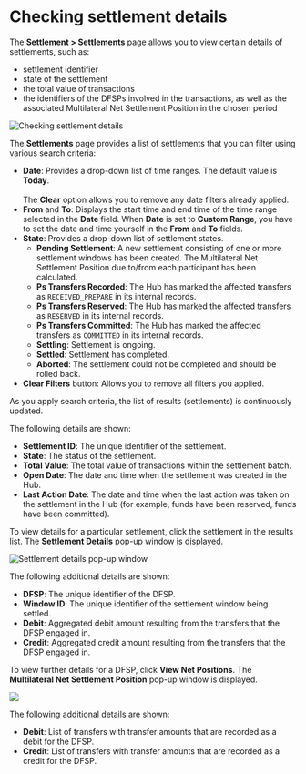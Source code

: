 # Checking settlement details

The **Settlement > Settlements** page allows you to view certain details of settlements, such as:

* settlement identifier
* state of the settlement
* the total value of transactions
* the identifiers of the DFSPs involved in the transactions, as well as the associated Multilateral Net Settlement Position in the chosen period

![Checking settlement details](/check_settlement_details.png)

The **Settlements** page provides a list of settlements that you can filter using various search criteria:

* **Date**: Provides a drop-down list of time ranges. The default value is **Today**. \
\
The **Clear** option allows you to remove any date filters already applied.
* **From** and **To**: Displays the start time and end time of the time range selected in the **Date** field. When **Date** is set to **Custom Range**, you have to set the date and time yourself in the **From** and **To** fields.
* **State**: Provides a drop-down list of settlement states.
    * **Pending Settlement**: A new settlement consisting of one or more settlement windows has been created. The Multilateral Net Settlement Position due to/from each participant has been calculated.
    * **Ps Transfers Recorded**: The Hub has marked the affected transfers as `RECEIVED_PREPARE` in its internal records.
    * **Ps Transfers Reserved**: The Hub has marked the affected transfers as `RESERVED` in its internal records.
    * **Ps Transfers Committed**: The Hub has marked the affected transfers as `COMMITTED` in its internal records.
    * **Settling**: Settlement is ongoing.
    * **Settled**: Settlement has completed.
    * **Aborted**: The settlement could not be completed and should be rolled back.
* **Clear Filters** button: Allows you to remove all filters you applied.

As you apply search criteria, the list of results (settlements) is continuously updated.

The following details are shown:

* **Settlement ID**: The unique identifier of the settlement.
* **State**: The status of the settlement.
* **Total Value**: The total value of transactions within the settlement batch.
* **Open Date**: The date and time when the settlement was created in the Hub.
* **Last Action Date**: The date and time when the last action was taken on the settlement in the Hub (for example, funds have been reserved, funds have been committed).

To view details for a particular settlement, click the settlement in the results list. The **Settlement Details** pop-up window is displayed.

![Settlement details pop-up window](/settlement_details_popup.png)

The following additional details are shown:

* **DFSP**: The unique identifier of the DFSP.
* **Window ID**: The unique identifier of the settlement window being settled.
* **Debit**: Aggregated debit amount resulting from the transfers that the DFSP engaged in.
* **Credit**: Aggregated credit amount resulting from the transfers that the DFSP engaged in.

To view further details for a DFSP, click **View Net Positions**. The **Multilateral Net Settlement Position** pop-up window is displayed.

![](/mlns_position_popup.png)

The following additional details are shown:

* **Debit**: List of transfers with transfer amounts that are recorded as a debit for the DFSP.
* **Credit**: List of transfers with transfer amounts that are recorded as a credit for the DFSP.